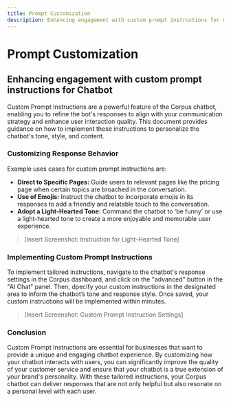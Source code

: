 ```yaml
---
title: Prompt Customization
description: Enhancing engagement with custom prompt instructions for Chatbot
---
```


# Prompt Customization
## Enhancing engagement with custom prompt instructions for Chatbot

Custom Prompt Instructions are a powerful feature of the Corpus chatbot, enabling you to refine the bot's responses to align with your communication strategy and enhance user interaction quality. This document provides guidance on how to implement these instructions to personalize the chatbot's tone, style, and content.

### Customizing Response Behavior

Example uses cases for custom prompt instructions are:

- **Direct to Specific Pages:** Guide users to relevant pages like the pricing page when certain topics are broached in the conversation.
- **Use of Emojis:** Instruct the chatbot to incorporate emojis in its responses to add a friendly and relatable touch to the conversation.
- **Adopt a Light-Hearted Tone:** Command the chatbot to ‘be funny’ or use a light-hearted tone to create a more enjoyable and memorable user experience.

> [Insert Screenshot: Instruction for Light-Hearted Tone]

### Implementing Custom Prompt Instructions

To implement tailored instructions, navigate to the chatbot's response settings in the Corpus dashboard, and click on the "advanced" button in the "AI Chat" panel. Then,
dpecify your custom instructions in the designated area to inform the chatbot’s tone and response style. Once saved, your custom instructions will be implemented within minutes.

> [Insert Screenshot: Custom Prompt Instruction Settings]

### Conclusion

Custom Prompt Instructions are essential for businesses that want to provide a unique and engaging chatbot experience. By customizing how your chatbot interacts with users, you can significantly improve the quality of your customer service and ensure that your chatbot is a true extension of your brand's personality. With these tailored instructions, your Corpus chatbot can deliver responses that are not only helpful but also resonate on a personal level with each user.

